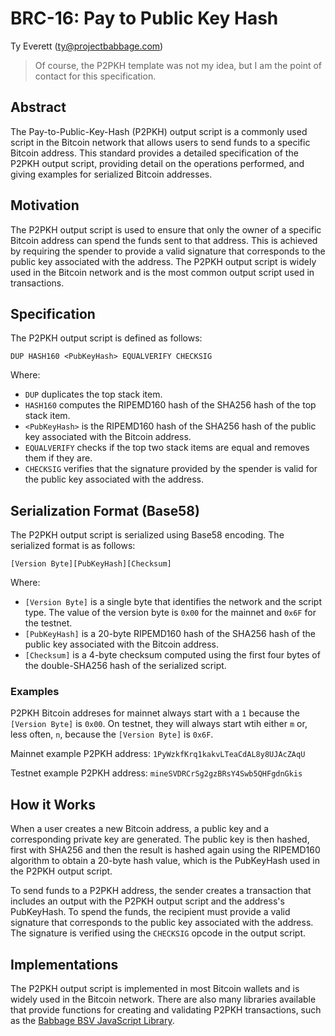 # BRC-16: Pay to Public Key Hash

Ty Everett (ty@projectbabbage.com)

> Of course, the P2PKH template was not my idea, but I am the point of contact for this specification.

## Abstract

The Pay-to-Public-Key-Hash (P2PKH) output script is a commonly used script in the Bitcoin network that allows users to send funds to a specific Bitcoin address. This standard provides a detailed specification of the P2PKH output script, providing detail on the operations performed, and giving examples for serialized Bitcoin addresses.

## Motivation

The P2PKH output script is used to ensure that only the owner of a specific Bitcoin address can spend the funds sent to that address. This is achieved by requiring the spender to provide a valid signature that corresponds to the public key associated with the address. The P2PKH output script is widely used in the Bitcoin network and is the most common output script used in transactions.

## Specification

The P2PKH output script is defined as follows:

```
DUP HASH160 <PubKeyHash> EQUALVERIFY CHECKSIG
```

Where:

- `DUP` duplicates the top stack item.
- `HASH160` computes the RIPEMD160 hash of the SHA256 hash of the top stack item.
- `<PubKeyHash>` is the RIPEMD160 hash of the SHA256 hash of the public key associated with the Bitcoin address.
- `EQUALVERIFY` checks if the top two stack items are equal and removes them if they are.
- `CHECKSIG` verifies that the signature provided by the spender is valid for the public key associated with the address.

## Serialization Format (Base58)

The P2PKH output script is serialized using Base58 encoding. The serialized format is as follows:

```
[Version Byte][PubKeyHash][Checksum]
```

Where:

- `[Version Byte]` is a single byte that identifies the network and the script type. The value of the version byte is `0x00` for the mainnet and `0x6F` for the testnet.
- `[PubKeyHash]` is a 20-byte RIPEMD160 hash of the SHA256 hash of the public key associated with the Bitcoin address.
- `[Checksum]` is a 4-byte checksum computed using the first four bytes of the double-SHA256 hash of the serialized script.

### Examples

P2PKH Bitcoin addreses for mainnet always start with a `1` because the `[Version Byte]` is `0x00`. On testnet, they will always start wtih either `m` or, less often, `n`, because the `[Version Byte]` is `0x6F`.

Mainnet example P2PKH address: `1PyWzkfKrq1kakvLTeaCdAL8y8UJAcZAqU`

Testnet example P2PKH address: `mineSVDRCrSg2gzBRsY4Swb5QHFgdnGkis`

## How it Works

When a user creates a new Bitcoin address, a public key and a corresponding private key are generated. The public key is then hashed, first with SHA256 and then the result is hashed again using the RIPEMD160 algorithm to obtain a 20-byte hash value, which is the PubKeyHash used in the P2PKH output script.

To send funds to a P2PKH address, the sender creates a transaction that includes an output with the P2PKH output script and the address's PubKeyHash. To spend the funds, the recipient must provide a valid signature that corresponds to the public key associated with the address. The signature is verified using the `CHECKSIG` opcode in the output script.

## Implementations

The P2PKH output script is implemented in most Bitcoin wallets and is widely used in the Bitcoin network. There are also many libraries available that provide functions for creating and validating P2PKH transactions, such as the [Babbage BSV JavaScript Library](https://github.com/p2ppsr/babbage-bsv).
